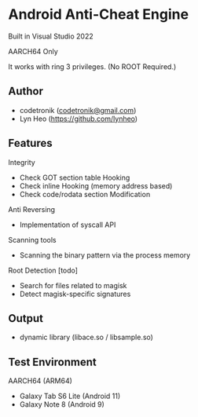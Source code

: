 # Android Anti-Cheat Engine 

Built in Visual Studio 2022

AARCH64 Only

It works with ring 3 privileges. (No ROOT Required.)

## Author
- codetronik (codetronik@gmail.com)
- Lyn Heo (https://github.com/lynheo)

## Features
Integrity
 - Check GOT section table Hooking
 - Check inline Hooking (memory address based)
 - Check code/rodata section Modification

Anti Reversing
 - Implementation of syscall API
 
Scanning tools 
 - Scanning the binary pattern via the process memory

Root Detection [todo]
 - Search for files related to magisk
 - Detect magisk-specific signatures

## Output
- dynamic library (libace.so / libsample.so)

## Test Environment
AARCH64 (ARM64)
- Galaxy Tab S6 Lite (Android 11)
- Galaxy Note 8 (Android 9)
